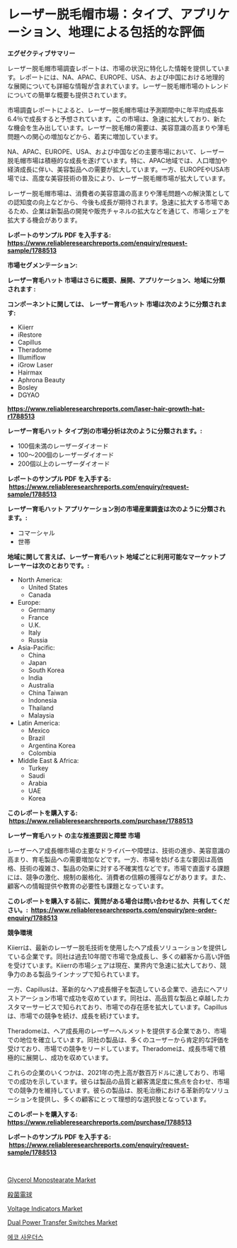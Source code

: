 <p><h1>レーザー脱毛帽市場：タイプ、アプリケーション、地理による包括的な評価</h1></p><p><strong>エグゼクティブサマリー</strong></p>
<p><p>レーザー脱毛帽市場調査レポートは、市場の状況に特化した情報を提供しています。レポートには、NA、APAC、EUROPE、USA、および中国における地理的な展開についても詳細な情報が含まれています。レーザー脱毛帽市場のトレンドについての簡単な概要も提供されています。</p><p>市場調査レポートによると、レーザー脱毛帽市場は予測期間中に年平均成長率6.4％で成長すると予想されています。この市場は、急速に拡大しており、新たな機会を生み出しています。レーザー脱毛帽の需要は、美容意識の高まりや薄毛問題への関心の増加などから、着実に増加しています。</p><p>NA、APAC、EUROPE、USA、および中国などの主要市場において、レーザー脱毛帽市場は積極的な成長を遂げています。特に、APAC地域では、人口増加や経済成長に伴い、美容製品への需要が拡大しています。一方、EUROPEやUSA市場では、高度な美容技術の普及により、レーザー脱毛帽市場が拡大しています。</p><p>レーザー脱毛帽市場は、消費者の美容意識の高まりや薄毛問題への解決策としての認知度の向上などから、今後も成長が期待されます。急速に拡大する市場であるため、企業は新製品の開発や販売チャネルの拡大などを通じて、市場シェアを拡大する機会があります。</p></p>
<p><strong>レポートのサンプル PDF を入手する: <a href="https://www.reliableresearchreports.com/enquiry/request-sample/1788513">https://www.reliableresearchreports.com/enquiry/request-sample/1788513</a></strong></p>
<p><strong>市場セグメンテーション:</strong></p>
<p><strong> レーザー育毛ハット 市場はさらに概要、展開、アプリケーション、地域に分類されます :</strong></p>
<p><strong>コンポーネントに関しては、 レーザー育毛ハット 市場は次のように分類されます: &nbsp;</strong></p>
<p><ul><li>Kiierr</li><li>iRestore</li><li>Capillus</li><li>Theradome</li><li>Illumiflow</li><li>iGrow Laser</li><li>Hairmax</li><li>Aphrona Beauty</li><li>Bosley</li><li>DGYAO</li></ul></p>
<p><strong><a href="https://www.reliableresearchreports.com/laser-hair-growth-hat-r1788513">https://www.reliableresearchreports.com/laser-hair-growth-hat-r1788513</a></strong></p>
<p><strong> レーザー育毛ハット タイプ別の市場分析は次のように分類されます。:</strong></p>
<p><ul><li>100個未満のレーザーダイオード</li><li>100～200個のレーザーダイオード</li><li>200個以上のレーザーダイオード</li></ul></p>
<p><strong>レポートのサンプル PDF を入手する: &nbsp;<a href="https://www.reliableresearchreports.com/enquiry/request-sample/1788513">https://www.reliableresearchreports.com/enquiry/request-sample/1788513</a></strong></p>
<p><strong> レーザー育毛ハット アプリケーション別の市場産業調査は次のように分類されます。:</strong></p>
<p><ul><li>コマーシャル</li><li>世帯</li></ul></p>
<p><strong>地域に関して言えば、レーザー育毛ハット 地域ごとに利用可能なマーケットプレーヤーは次のとおりです。:</strong></p>
<p><ul>
    <li>
        North America:
        <ul>
            <li>United States</li>
            <li>Canada</li>
        </ul>
    </li>
    <li>
        Europe:
        <ul>
            <li>Germany</li>
            <li>France</li>
            <li>U.K.</li>
            <li>Italy</li>
            <li>Russia</li>
        </ul>
    </li>
    <li>
        Asia-Pacific:
        <ul>
            <li>China</li>
            <li>Japan</li>
            <li>South Korea</li>
            <li>India</li>
            <li>Australia</li>
            <li>China Taiwan</li>
            <li>Indonesia</li>
            <li>Thailand</li>
            <li>Malaysia</li>
        </ul>
    </li>
    <li>
        Latin America:
        <ul>
            <li>Mexico</li>
            <li>Brazil</li>
            <li>Argentina Korea</li>
            <li>Colombia</li>
        </ul>
    </li>
    <li>
        Middle East & Africa:
        <ul>
            <li>Turkey</li>
            <li>Saudi</li>
            <li>Arabia</li>
            <li>UAE</li>
            <li>Korea</li>
        </ul>
    </li>
    </ul></p>
<p><strong>このレポートを購入する: &nbsp;<a href="https://www.reliableresearchreports.com/purchase/1788513">https://www.reliableresearchreports.com/purchase/1788513</a></strong></p>
<p><strong>レーザー育毛ハット の主な推進要因と障壁 市場</strong></p>
<p><p>レーザーヘア成長帽市場の主要なドライバーや障壁は、技術の進歩、美容意識の高まり、育毛製品への需要増加などです。一方、市場を妨げる主な要因は高価格、技術の複雑さ、製品の効果に対する不確実性などです。市場で直面する課題には、競争の激化、規制の厳格化、消費者の信頼の獲得などがあります。また、顧客への情報提供や教育の必要性も課題となっています。</p></p>
<p><strong>このレポートを購入する前に、質問がある場合は問い合わせるか、共有してください。:&nbsp; <a href="https://www.reliableresearchreports.com/enquiry/pre-order-enquiry/1788513">https://www.reliableresearchreports.com/enquiry/pre-order-enquiry/1788513</a></strong></p>
<p><strong>競争環境</strong></p>
<p><p>Kiierrは、最新のレーザー脱毛技術を使用したヘア成長ソリューションを提供している企業です。同社は過去10年間で市場で急成長し、多くの顧客から高い評価を受けています。Kiierrの市場シェアは現在、業界内で急速に拡大しており、競争力のある製品ラインナップで知られています。</p><p>一方、Capillusは、革新的なヘア成長帽子を製造している企業で、過去にヘアリストアーション市場で成功を収めています。同社は、高品質な製品と卓越したカスタマーサービスで知られており、市場での存在感を拡大しています。Capillusは、市場での競争を続け、成長を続けています。</p><p>Theradomeは、ヘア成長用のレーザーヘルメットを提供する企業であり、市場での地位を確立しています。同社の製品は、多くのユーザーから肯定的な評価を受けており、市場での競争をリードしています。Theradomeは、成長市場で積極的に展開し、成功を収めています。</p><p>これらの企業のいくつかは、2021年の売上高が数百万ドルに達しており、市場での成功を示しています。彼らは製品の品質と顧客満足度に焦点を合わせ、市場での競争力を維持しています。彼らの製品は、脱毛治療における革新的なソリューションを提供し、多くの顧客にとって理想的な選択肢となっています。</p></p>
<p><strong>このレポートを購入する: &nbsp; <a href="https://www.reliableresearchreports.com/purchase/1788513">https://www.reliableresearchreports.com/purchase/1788513</a></strong></p>
<p><strong>レポートのサンプル PDF を入手する: &nbsp;<a href="https://www.reliableresearchreports.com/enquiry/request-sample/1788513">https://www.reliableresearchreports.com/enquiry/request-sample/1788513</a></strong><strong></strong></p>
<p>&nbsp;</p>
<p><p><a href="https://issuu.com/reportprime-2/docs/glycerol-monostearate-market-size-2030.pptx">Glycerol Monostearate Market</a></p><p><a href="https://github.com/nemesis2824/Market-Research-Report-List-1/blob/main/481455925829.md">殺菌電球</a></p><p><a href="https://view.publitas.com/reportprime-1/voltage-indicators-market-exploring-market-share-market-trends-and-future-growth/">Voltage Indicators Market</a></p><p><a href="https://natural-crush-b99.notion.site/Dual-Power-Transfer-Switches-Market-Competitive-Analysis-Market-Trends-and-Forecast-to-2031-19ce0f5547f44fecad5f0d4261d28323">Dual Power Transfer Switches Market</a></p><p><a href="https://github.com/Penelolack456456/Market-Research-Report-List-1/blob/main/445576724118.md">에코 사운더스</a></p></p>